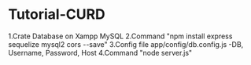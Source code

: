 # Tutorial-CURD

1.Crate Database on Xampp MySQL 
2.Command "npm install express sequelize mysql2 cors --save"
3.Config file app/config/db.config.js -DB, Username, Password, Host
4.Command "node server.js"

